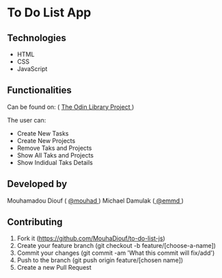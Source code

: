 # To Do List App 


## Technologies

- HTML
- CSS
- JavaScript



## Functionalities

Can be found on: ( <a href="https://www.theodinproject.com/courses/javascript/lessons/library"> The Odin Library Project </a>)


The user can:

- Create New Tasks
- Create New Projects
- Remove Taks and Projects
- Show All Taks and Projects
- Show Indidual Taks Details

## Developed by

Mouhamadou Diouf ( <a href="https://github.com/MouhaDiouf"> @mouhad </a>)
Michael Damulak (<a href="https://github.com/em-em-D"> @emmd </a>)

## Contributing

1. Fork it (https://github.com/MouhaDiouf/to-do-list-js)
2. Create your feature branch (git checkout -b feature/[choose-a-name])
3. Commit your changes (git commit -am 'What this commit will fix/add')
4. Push to the branch (git push origin feature/[chosen name])
5. Create a new Pull Request
